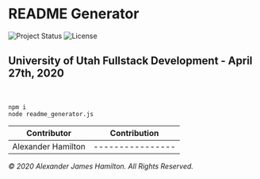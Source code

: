 # README Generator
![Project Status](https://img.shields.io/badge/status-in%20progress-yellow)
![License](https://img.shields.io/badge/License-wtfpl-blue)
​
## University of Utah Fullstack Development - April 27th, 2020
​
​
```git
npm i
node readme_generator.js
```


| Contributor        | Contribution     |
|:------------------:| ---------------- | 
| Alexander Hamilton | ---------------- |












*© 2020 Alexander James Hamilton. All Rights Reserved.*
